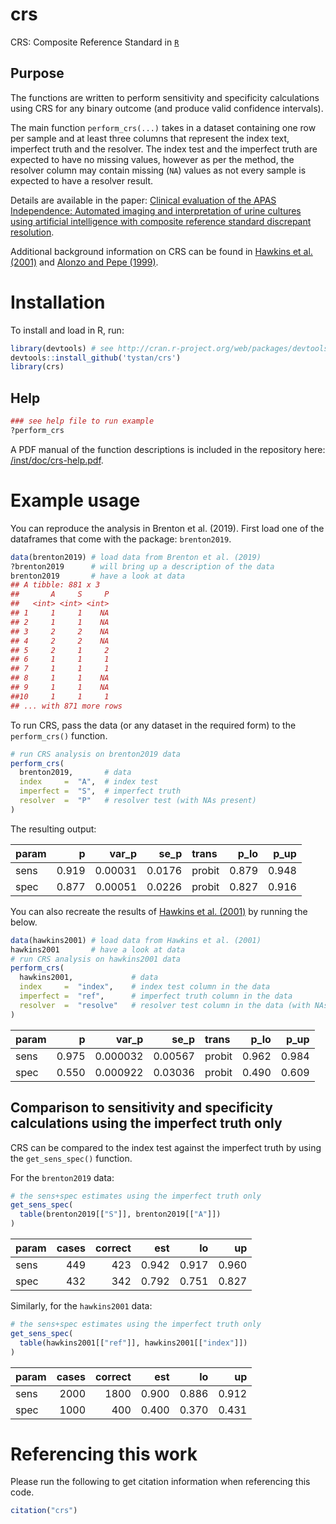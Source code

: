 # crs

CRS: Composite Reference Standard in [`R`](https://cran.r-project.org/)

## Purpose


The functions are written to perform sensitivity and specificity calculations using CRS for any binary outcome (and produce valid confidence intervals).



The main function `perform_crs(...)` takes in a dataset containing one row per sample and at least three columns that represent the index text, imperfect truth and the resolver. The index test and the imperfect truth are expected to have no missing values, however as per the method, the resolver column may contain missing (`NA`) values as not every sample is expected to have a resolver result.

Details are available in the paper:
[Clinical evaluation of the APAS Independence: Automated imaging and interpretation of urine cultures using artificial intelligence with composite reference standard discrepant resolution](https://doi.org/10.1016/j.mimet.2020.106047). 

Additional background information on CRS can be found in [Hawkins et al. (2001)](https://www.ncbi.nlm.nih.gov/pubmed/11427955/) and [Alonzo and Pepe (1999)](https://www.ncbi.nlm.nih.gov/pubmed/10544302/). 


# Installation
To install and load in R, run:
```R
library(devtools) # see http://cran.r-project.org/web/packages/devtools/README.html
devtools::install_github('tystan/crs')
library(crs)
```

## Help
```r
### see help file to run example
?perform_crs
```

A PDF manual of the function descriptions is included in the repository here: [/inst/doc/crs-help.pdf](https://github.com/tystan/crs/blob/master/inst/doc/crs-help.pdf).



# Example usage

You can reproduce the analysis in Brenton et al. (2019). First load one of the dataframes that come with the package: `brenton2019`.

```R
data(brenton2019) # load data from Brenton et al. (2019)
?brenton2019      # will bring up a description of the data
brenton2019       # have a look at data
## A tibble: 881 x 3
##       A     S     P
##   <int> <int> <int>
## 1     1     1    NA
## 2     1     1    NA
## 3     2     2    NA
## 4     2     2    NA
## 5     2     1     2
## 6     1     1     1
## 7     1     1     1
## 8     1     1    NA
## 9     1     1    NA
##10     1     1     1
## ... with 871 more rows
```

To run CRS, pass the data (or any dataset in the required form) to the `perform_crs()` function.

```r
# run CRS analysis on brenton2019 data
perform_crs(
  brenton2019,       # data
  index     =  "A",  # index test
  imperfect =  "S",  # imperfect truth
  resolver  =  "P"   # resolver test (with NAs present)
)
```

The resulting output:

|param |     p|   var_p|   se_p|trans  |  p_lo|  p_up|
|:-----|-----:|-------:|------:|:------|-----:|-----:|
|sens  | 0.919| 0.00031| 0.0176|probit | 0.879| 0.948|
|spec  | 0.877| 0.00051| 0.0226|probit | 0.827| 0.916|


You can also recreate the results of [Hawkins et al. (2001)](https://www.ncbi.nlm.nih.gov/pubmed/11427955/) by running the below.


```R
data(hawkins2001) # load data from Hawkins et al. (2001)
hawkins2001       # have a look at data
# run CRS analysis on hawkins2001 data
perform_crs(
  hawkins2001,             # data
  index     =  "index",    # index test column in the data
  imperfect =  "ref",      # imperfect truth column in the data
  resolver  =  "resolve"   # resolver test column in the data (with NAs present)
)
```

|param |     p|    var_p|    se_p|trans  |  p_lo|  p_up|
|:-----|-----:|--------:|-------:|:------|-----:|-----:|
|sens  | 0.975| 0.000032| 0.00567|probit | 0.962| 0.984|
|spec  | 0.550| 0.000922| 0.03036|probit | 0.490| 0.609|


## Comparison to sensitivity and specificity calculations using the imperfect truth only

CRS can be compared to the index test against the imperfect truth by using the `get_sens_spec()` function.

For the `brenton2019` data:

```r
# the sens+spec estimates using the imperfect truth only
get_sens_spec(
  table(brenton2019[["S"]], brenton2019[["A"]])
)
```

|param | cases| correct|   est|    lo|    up|
|:-----|-----:|-------:|-----:|-----:|-----:|
|sens  |   449|     423| 0.942| 0.917| 0.960|
|spec  |   432|     342| 0.792| 0.751| 0.827|



Similarly, for the `hawkins2001` data:

```r
# the sens+spec estimates using the imperfect truth only
get_sens_spec(
  table(hawkins2001[["ref"]], hawkins2001[["index"]])
)
```

|param | cases| correct|   est|    lo|    up|
|:-----|-----:|-------:|-----:|-----:|-----:|
|sens  |  2000|    1800| 0.900| 0.886| 0.912|
|spec  |  1000|     400| 0.400| 0.370| 0.431|



# Referencing this work

Please run the following to get citation information when referencing this code.
```r
citation("crs")
```

<!--- ![](https://github.com/tystan/crs/blob/master/example.png) --->


